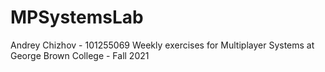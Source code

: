 # MPSystemsLab
Andrey Chizhov - 101255069
Weekly exercises for Multiplayer Systems at George Brown College - Fall 2021
